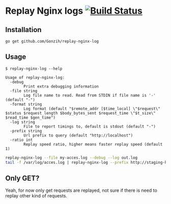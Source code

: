 # Replay Nginx logs [![Build Status](https://travis-ci.org/Gonzih/replay-nginx-log.svg?branch=master)](https://travis-ci.org/Gonzih/tmuxman)

## Installation

```
go get github.com/Gonzih/replay-nginx-log
```

## Usage

```
$ replay-nginx-log --help

Usage of replay-nginx-log:
  -debug
        Print extra debugging information
  -file string
        Log file name to read. Read from STDIN if file name is '-' (default "-")
  -format string
        Log format (default "$remote_addr [$time_local] \"$request\" $status $request_length $body_bytes_sent $request_time \"$t_size\" $read_time $gen_time")
  -log string
        File to report timings to, default is stdout (default "-")
  -prefix string
        Url prefix to query (default "http://localhost")
  -ratio int
        Replay speed ratio, higher means faster replay speed (default 1)
```

```bash
replay-nginx-log --file my-acces.log --debug --log out.log
tail -f /var/log/acces.log | replay-nginx-log --prefix http://staging-host --log staging.log
```

## Only GET?

Yeah, for now only get requests are replayed, not sure if there is need to replay other kind of requests.
